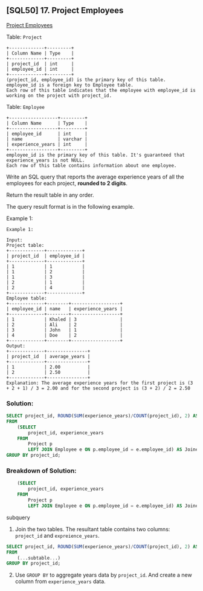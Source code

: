 ## [SQL50] 17. Project Employees
[Project Employees](https://leetcode.com/problems/project-employees-i/?envType=study-plan-v2&envId=top-sql-50)

Table: `Project`

```
+-------------+---------+
| Column Name | Type    |
+-------------+---------+
| project_id  | int     |
| employee_id | int     |
+-------------+---------+
(project_id, employee_id) is the primary key of this table.
employee_id is a foreign key to Employee table.
Each row of this table indicates that the employee with employee_id is working on the project with project_id.
```

Table: `Employee`

```
+------------------+---------+
| Column Name      | Type    |
+------------------+---------+
| employee_id      | int     |
| name             | varchar |
| experience_years | int     |
+------------------+---------+
employee_id is the primary key of this table. It's guaranteed that experience_years is not NULL.
Each row of this table contains information about one employee.
```

Write an SQL query that reports the average experience years of all the employees for each project, **rounded to 2 digits**.

Return the result table in any order.

The query result format is in the following example.

Example 1:

```
Example 1:

Input: 
Project table:
+-------------+-------------+
| project_id  | employee_id |
+-------------+-------------+
| 1           | 1           |
| 1           | 2           |
| 1           | 3           |
| 2           | 1           |
| 2           | 4           |
+-------------+-------------+
Employee table:
+-------------+--------+------------------+
| employee_id | name   | experience_years |
+-------------+--------+------------------+
| 1           | Khaled | 3                |
| 2           | Ali    | 2                |
| 3           | John   | 1                |
| 4           | Doe    | 2                |
+-------------+--------+------------------+
Output: 
+-------------+---------------+
| project_id  | average_years |
+-------------+---------------+
| 1           | 2.00          |
| 2           | 2.50          |
+-------------+---------------+
Explanation: The average experience years for the first project is (3 + 2 + 1) / 3 = 2.00 and for the second project is (3 + 2) / 2 = 2.50
```

### Solution: 

```sql
SELECT project_id, ROUND(SUM(experience_years)/COUNT(project_id), 2) AS average_years
FROM
    (SELECT 
        project_id, experience_years
    FROM 
        Project p
        LEFT JOIN Employee e ON p.employee_id = e.employee_id) AS JoinedTable
GROUP BY project_id;
```

### Breakdown of Solution:

```sql
    (SELECT 
        project_id, experience_years
    FROM 
        Project p
        LEFT JOIN Employee e ON p.employee_id = e.employee_id) AS JoinedTable
```
subquery

1. Join the two tables. The resultant table contains two columns: `project_id` and `expreience_years`. 

```sql
SELECT project_id, ROUND(SUM(experience_years)/COUNT(project_id), 2) AS average_years
FROM
    (...subtable...)
GROUP BY project_id;
```
2. Use `GROUP BY` to aggregate years data by `project_id`. And create a new column from `experience_years` data.